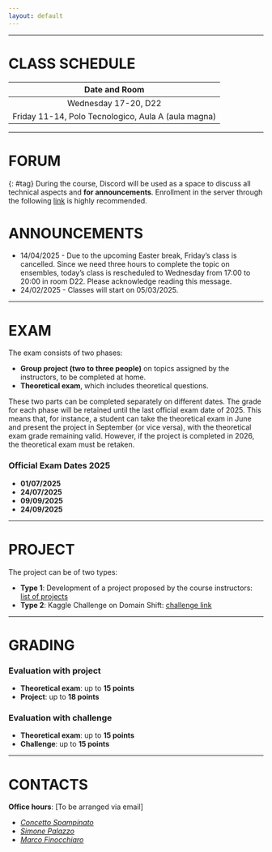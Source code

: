 ```yaml
---
layout: default
---
```

---
# CLASS SCHEDULE

| Date and Room        |
| :----------------: |
| Wednesday 17-20, D22 |
| Friday   11-14, Polo Tecnologico, Aula A (aula magna) |

---
# FORUM 
{: #tag}
During the course, Discord will be used as a space to discuss all technical aspects and **for announcements**. Enrollment in the server through the following [link](https://discord.gg/UAVQtQGPBu) is highly recommended.

# ANNOUNCEMENTS
- 14/04/2025 - Due to the upcoming Easter break, Friday’s class is cancelled. Since we need three hours to complete the topic on ensembles, today’s class is rescheduled to Wednesday from 17:00 to 20:00 in room D22. Please acknowledge reading this message.
- 24/02/2025 - Classes will start on 05/03/2025.

---
# EXAM

The exam consists of two phases:

- **Group project (two to three people)** on topics assigned by the instructors, to be completed at home.
- **Theoretical exam**, which includes theoretical questions.

These two parts can be completed separately on different dates. The grade for each phase will be retained until the last official exam date of 2025. This means that, for instance, a student can take the theoretical exam in June and present the project in September (or vice versa), with the theoretical exam grade remaining valid. However, if the project is completed in 2026, the theoretical exam must be retaken.

### Official Exam Dates 2025
- **01/07/2025**
- **24/07/2025**
- **09/09/2025**
- **24/09/2025**

---
# PROJECT
The project can be of two types:
- **Type 1**: Development of a project proposed by the course instructors: [list of projects](projects)
- **Type 2**: Kaggle Challenge on Domain Shift: [challenge link](https://www.kaggle.com/t/1b48e17ac389469da366a004ff88e530)

---
# GRADING

### Evaluation with project 
- **Theoretical exam**: up to **15 points**
- **Project**: up to **18 points**

### Evaluation with challenge 
- **Theoretical exam**: up to **15 points**
- **Challenge**: up to **15 points**

---
# CONTACTS

**Office hours**: [To be arranged via email]

- *[Concetto Spampinato](mailto:concetto.spampinato@unict.it)*
- *[Simone Palazzo](mailto:simone.palazzo@unict.it)*
- *[Marco Finocchiaro](mailto:finocchiaro.marco@phd.unict.it)*
